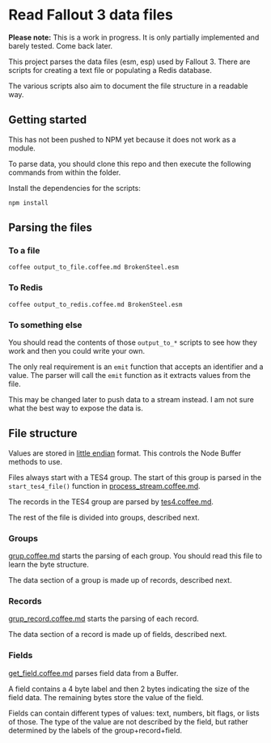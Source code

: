 # Read Fallout 3 data files

**Please note:** This is a work in progress.
It is only partially implemented and barely tested.
Come back later.

This project parses the data files (esm, esp) used by Fallout 3.
There are scripts for creating a text file or populating a Redis database.

The various scripts also aim to document the file structure in a readable way.


## Getting started

This has not been pushed to NPM yet because it does not work as a module.

To parse data, you should clone this repo and then execute the following commands from within the folder.

Install the dependencies for the scripts:

```
npm install
```


## Parsing the files

### To a file

```
coffee output_to_file.coffee.md BrokenSteel.esm
```


### To Redis

```
coffee output_to_redis.coffee.md BrokenSteel.esm
```


### To something else

You should read the contents of those `output_to_*` scripts to see how they work and then you could write your own.

The only real requirement is an `emit` function that accepts an identifier and a value.
The parser will call the `emit` function as it extracts values from the file.

This may be changed later to push data to a stream instead.
I am not sure what the best way to expose the data is.


## File structure

Values are stored in [little endian](https://en.wikipedia.org/wiki/Endianness) format.
This controls the Node Buffer methods to use.

Files always start with a TES4 group.
The start of this group is parsed in the `start_tes4_file()` function in [process_stream.coffee.md](./process_stream.coffee.md).

The records in the TES4 group are parsed by [tes4.coffee.md](./tes4.coffee.md).

The rest of the file is divided into groups, described next.


### Groups

[grup.coffee.md](./grup.coffee.md) starts the parsing of each group.
You should read this file to learn the byte structure.

The data section of a group is made up of records, described next.


### Records

[grup_record.coffee.md](./grup_record.coffee.md) starts the parsing of each record.

The data section of a record is made up of fields, described next.


### Fields

[get_field.coffee.md](./get_field.coffee.md) parses field data from a Buffer.

A field contains a 4 byte label and then 2 bytes indicating the size of the field data.
The remaining bytes store the value of the field.

Fields can contain different types of values: text, numbers, bit flags, or lists of those.
The type of the value are not described by the field, but rather determined by the labels of the group+record+field.
